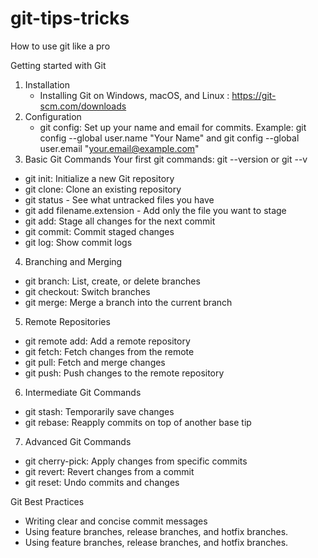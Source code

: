 # git-tips-tricks
How to use git like a pro

Getting started with Git
1. Installation
    - Installing Git on Windows, macOS, and Linux : https://git-scm.com/downloads
2. Configuration
    - git config: Set up your name and email for commits.
Example: git config --global user.name "Your Name" and git config --global user.email "your.email@example.com"
3. Basic Git Commands
Your first git commands:
git --version or git --v
- git init: Initialize a new Git repository
- git clone: Clone an existing repository
- git status - See what untracked files you have
- git add filename.extension - Add only the file you want to stage
- git add: Stage all changes for the next commit
- git commit: Commit staged changes
- git log: Show commit logs
4. Branching and Merging
- git branch: List, create, or delete branches
- git checkout: Switch branches
- git merge: Merge a branch into the current branch
5. Remote Repositories
- git remote add: Add a remote repository
- git fetch: Fetch changes from the remote
- git pull: Fetch and merge changes
- git push: Push changes to the remote repository
6. Intermediate Git Commands
- git stash: Temporarily save changes
- git rebase: Reapply commits on top of another base tip
7. Advanced Git Commands
- git cherry-pick: Apply changes from specific commits
- git revert: Revert changes from a commit
- git reset: Undo commits and changes

Git Best Practices
- Writing clear and concise commit messages
- Using feature branches, release branches, and hotfix branches.
- Using feature branches, release branches, and hotfix branches.






